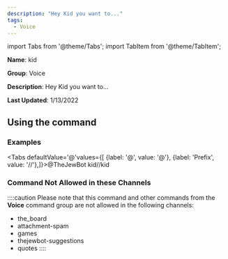 ```yaml
---
description: "Hey Kid you want to..."
tags:
  - Voice
---
```

import Tabs from '@theme/Tabs';
import TabItem from '@theme/TabItem';

**Name**: kid

**Group**: Voice

**Description**: Hey Kid you want to...

**Last Updated**: 1/13/2022

## Using the command

### Examples
<Tabs defaultValue='@'values={[ {label: '@', value: '@'}, {label: 'Prefix', value: '//'},]}><TabItem value='@'>@TheJewBot kid</TabItem><TabItem value='//'>//kid</TabItem></Tabs>

### Command Not Allowed in these Channels
::::caution Please note that this command and other commands from the **Voice** command group are not allowed in the following channels:
- the_board
- attachment-spam
- games
- thejewbot-suggestions
- quotes
::::